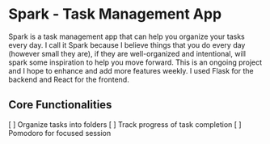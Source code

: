 # Spark - Task Management App

Spark is a task management app that can help you organize your tasks every day. I call it Spark because I believe things that you do every day (however small they are), if they are well-organized and intentional, will spark some inspiration to help you move forward. This is an ongoing project and I hope to enhance and add more features weekly. I used Flask for the backend and React for the frontend.

## Core Functionalities

[ ] Organize tasks into folders
[ ] Track progress of task completion
[ ] Pomodoro for focused session
